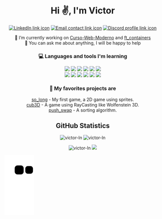 <div align="center">
  <h1>Hi ✌️, I'm Victor</h1>

  <p>
    <a href="https://br.linkedin.com/in/victor-nunes-dev" target="_blank"><img alt="LinkedIn link icon" src="https://img.shields.io/badge/LinkedIn-0077B5?style=for-the-badge&logo=linkedin&logoColor=white" /></a>
    <a href="mailto:vlima-nu@student.42sp.org.br"><img alt="Email contact link icon" src="https://img.shields.io/badge/Gmail-D14836?style=for-the-badge&logo=gmail&logoColor=white" /></a>
    <a href="https://discordapp.com/users/823694721024131092" target="_blank"><img alt="Discord profile link icon" src="https://img.shields.io/badge/Discord-5865F2?style=for-the-badge&logo=discord&logoColor=white" /></a>
  </p>
  <p>
    🔭 I’m currently working on <a href="https://github.com/victor-ln/Curso-Web-Moderno" target="_blank">Curso-Web-Moderno</a> and  <a href="https://github.com/victor-ln/ft_containersft_containers" target="_blank">ft_containers</a> <br />
    💬 You can ask me about anything, I will be happy to help
  </p>

### 💻 Languages and tools I'm learning
  <p>
    <img src="https://img.shields.io/badge/C-00599C?style=for-the-badge&logo=c&logoColor=white" />
    <img src="https://img.shields.io/badge/C%2B%2B-00599C?style=for-the-badge&logo=c%2B%2B&logoColor=white" />
    <img src="https://img.shields.io/badge/CSS3-1572B6?style=for-the-badge&logo=css3&logoColor=white" />
    <img src="https://img.shields.io/badge/HTML5-E34F26?style=for-the-badge&logo=html5&logoColor=white" />
    <img src="https://img.shields.io/badge/JavaScript-323330?style=for-the-badge&logo=javascript&logoColor=F7DF1E" />
    <img src="https://img.shields.io/badge/Express.js-000000?style=for-the-badge&logo=express&logoColor=white" />
    <br />
    <img src="https://img.shields.io/badge/AngularJS-E23237?style=for-the-badge&logo=angularjs&logoColor=white" />
    <img src="https://img.shields.io/badge/Vue.js-35495E?style=for-the-badge&logo=vuedotjs&logoColor=4FC08D" />
    <img src="https://img.shields.io/badge/Webpack-8DD6F9?style=for-the-badge&logo=Webpack&logoColor=white" />
    <img src="https://img.shields.io/badge/jQuery-0769AD?style=for-the-badge&logo=jquery&logoColor=white" />
    <img src="https://img.shields.io/badge/React-20232A?style=for-the-badge&logo=react&logoColor=61DAFB" />
    <img src="https://img.shields.io/badge/Bootstrap-563D7C?style=for-the-badge&logo=bootstrap&logoColor=white" />
  </p>
  
### 💫 My favorites projects are
  <p>
    <a href="https://github.com/victor-ln/42-so_long" target="_blank"> so_long</a> - My first game, a 2D game using sprites. <br />
    <a href="https://github.com/victor-ln/42-cub3D" target="_blank"> cub3D</a>  - A game using RayCasting like Wolfenstein 3D. <br />
    <a href="https://github.com/victor-ln/42-push_swap" target="_blank"> push_swap</a> - A sorting algorithm.
  </p>

  <h2>GitHub Statistics</h2>
  <p>
    <img src="https://github-readme-stats.vercel.app/api?username=victor-ln&show_icons=true&locale=en&theme=dracula&hide_border=true" alt="victor-ln" />
    <img src="https://github-readme-stats.vercel.app/api/top-langs?username=victor-ln&locale=en&layout=compact&theme=dracula&hide_border=true" alt="victor-ln"/>
  </p>
  <p>
    <img src="https://komarev.com/ghpvc/?username=victor-ln&label=Profile%20views&color=0e75b6&style=flat" alt="victor-ln" />
    <img src="https://img.shields.io/github/followers/victor-ln?color=green&amp;logo=github&amp;style=flat-square" style="max-width: 100%;">
  </p>
</div>

![snake gif](https://github.com/victor-ln/victor-ln/blob/output/github-contribution-grid-snake.svg)
